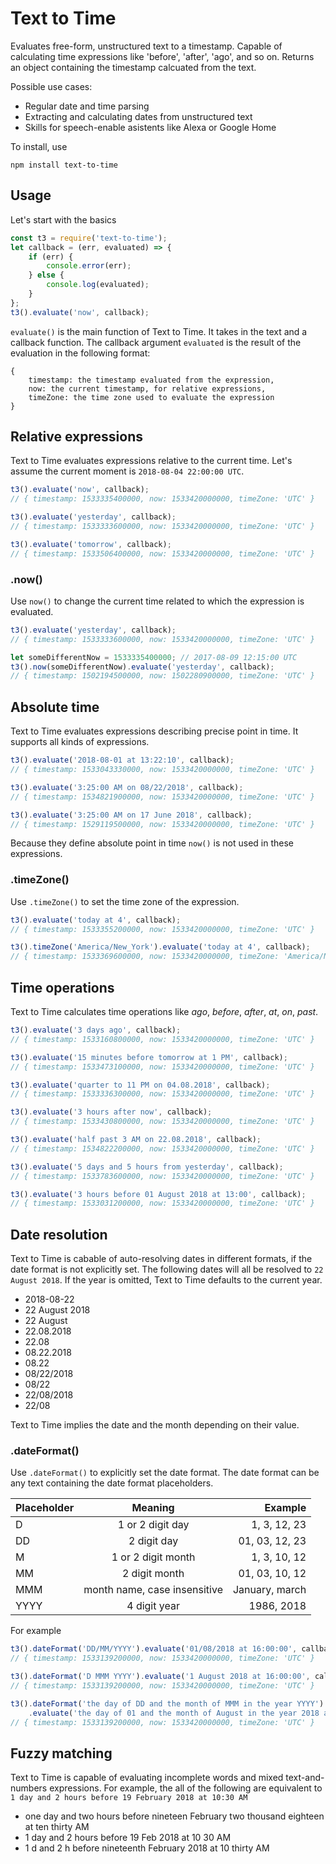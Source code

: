 # Text to Time
Evaluates free-form, unstructured text to a timestamp. Capable of calculating time expressions like 'before', 'after', 'ago', and so on. Returns an object containing the timestamp calcuated from the text. 

Possible use cases:
* Regular date and time parsing
* Extracting and calculating dates from unstructured text
* Skills for speech-enable asistents like Alexa or Google Home

To install, use
```
npm install text-to-time
```

## Usage
Let's start with the basics
```javascript
const t3 = require('text-to-time');
let callback = (err, evaluated) => {
    if (err) {
        console.error(err);
    } else {
        console.log(evaluated);
    }
};
t3().evaluate('now', callback);
```
`evaluate()` is the main function of Text to Time. It takes in the text and a callback function. The callback argument `evaluated` is the result of the evaluation in the following format:

```
{
    timestamp: the timestamp evaluated from the expression, 
    now: the current timestamp, for relative expressions,
    timeZone: the time zone used to evaluate the expression
}
```

## Relative expressions
Text to Time evaluates expressions relative to the current time. Let's assume the current moment is `2018-08-04 22:00:00 UTC`. 

```javascript
t3().evaluate('now', callback);
// { timestamp: 1533335400000, now: 1533420000000, timeZone: 'UTC' }

t3().evaluate('yesterday', callback);
// { timestamp: 1533333600000, now: 1533420000000, timeZone: 'UTC' }

t3().evaluate('tomorrow', callback);
// { timestamp: 1533506400000, now: 1533420000000, timeZone: 'UTC' }
```

### .now()
Use `now()` to change the current time related to which the expression is evaluated.

```javascript
t3().evaluate('yesterday', callback);
// { timestamp: 1533333600000, now: 1533420000000, timeZone: 'UTC' }

let someDifferentNow = 1533335400000; // 2017-08-09 12:15:00 UTC 
t3().now(someDifferentNow).evaluate('yesterday', callback); 
// { timestamp: 1502194500000, now: 1502280900000, timeZone: 'UTC' }
```

## Absolute time
Text to Time evaluates expressions describing precise point in time. It supports all kinds of expressions. 

```javascript
t3().evaluate('2018-08-01 at 13:22:10', callback);
// { timestamp: 1533043330000, now: 1533420000000, timeZone: 'UTC' }

t3().evaluate('3:25:00 AM on 08/22/2018', callback);
// { timestamp: 1534821900000, now: 1533420000000, timeZone: 'UTC' }

t3().evaluate('3:25:00 AM on 17 June 2018', callback);
// { timestamp: 1529119500000, now: 1533420000000, timeZone: 'UTC' }

```

Because they define absolute point in time `now()` is not used in these expressions. 

### .timeZone()
Use `.timeZone()` to set the time zone of the expression.
```javascript
t3().evaluate('today at 4', callback);
// { timestamp: 1533355200000, now: 1533420000000, timeZone: 'UTC' }

t3().timeZone('America/New_York').evaluate('today at 4', callback);
// { timestamp: 1533369600000, now: 1533420000000, timeZone: 'America/New_York' }

```

## Time operations
Text to Time calculates time operations like *ago*, *before*, *after*, *at*, *on*, *past*. 

```javascript
t3().evaluate('3 days ago', callback);
// { timestamp: 1533160800000, now: 1533420000000, timeZone: 'UTC' }

t3().evaluate('15 minutes before tomorrow at 1 PM', callback);
// { timestamp: 1533473100000, now: 1533420000000, timeZone: 'UTC' }

t3().evaluate('quarter to 11 PM on 04.08.2018', callback);
// { timestamp: 1533336300000, now: 1533420000000, timeZone: 'UTC' }

t3().evaluate('3 hours after now', callback);
// { timestamp: 1533430800000, now: 1533420000000, timeZone: 'UTC' }

t3().evaluate('half past 3 AM on 22.08.2018', callback);
// { timestamp: 1534822200000, now: 1533420000000, timeZone: 'UTC' }

t3().evaluate('5 days and 5 hours from yesterday', callback);
// { timestamp: 1533783600000, now: 1533420000000, timeZone: 'UTC' }

t3().evaluate('3 hours before 01 August 2018 at 13:00', callback);
// { timestamp: 1533031200000, now: 1533420000000, timeZone: 'UTC' }
```

## Date resolution
Text to Time is cabable of auto-resolving dates in different formats, if the date format is not explicitly set. The following dates will all be resolved to `22 August 2018`. If the year is omitted, Text to Time defaults to the current year.

* 2018-08-22 
* 22 August 2018
* 22 August
* 22.08.2018
* 22.08
* 08.22.2018
* 08.22
* 08/22/2018
* 08/22
* 22/08/2018
* 22/08


Text to Time implies the date and the month depending on their value.

### .dateFormat()
Use `.dateFormat()` to explicitly set the date format. The date format can be any text containing the date format placeholders.


| Placeholder   | Meaning                      | Example          |
| --------------|:----------------------------:| ----------------:|
| D             | 1 or 2 digit day             | 1, 3, 12, 23     |
| DD            | 2 digit day                  | 01, 03, 12, 23   |
| M             | 1 or 2 digit month           | 1, 3, 10, 12     |
| MM            | 2 digit month                | 01, 03, 10, 12   |
| MMM           | month name, case insensitive | January, march   |
| YYYY          | 4 digit year                 | 1986, 2018       |

For example


```javascript
t3().dateFormat('DD/MM/YYYY').evaluate('01/08/2018 at 16:00:00', callback);
// { timestamp: 1533139200000, now: 1533420000000, timeZone: 'UTC' }

t3().dateFormat('D MMM YYYY').evaluate('1 August 2018 at 16:00:00', callback);
// { timestamp: 1533139200000, now: 1533420000000, timeZone: 'UTC' }

t3().dateFormat('the day of DD and the month of MMM in the year YYYY')
    .evaluate('the day of 01 and the month of August in the year 2018 at 16:00:00', callback);
// { timestamp: 1533139200000, now: 1533420000000, timeZone: 'UTC' }
```

## Fuzzy matching
Text to Time is capable of evaluating incomplete words and mixed text-and-numbers expressions. For example, the all of the following are equivalent to `1 day and 2 hours before 19 February 2018 at 10:30 AM`
* one day and two hours before nineteen February two thousand eighteen at ten thirty AM 
* 1 day and 2 hours before 19 Feb 2018 at 10 30 AM
* 1 d and 2 h before nineteenth February 2018 at 10 thirty AM